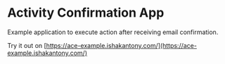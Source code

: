 # Activity Confirmation App

Example application to execute action after receiving email confirmation.

Try it out on [https://ace-example.ishakantony.com/](https://ace-example.ishakantony.com/)

